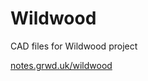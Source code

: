 # Wildwood

CAD files for Wildwood project

[notes.grwd.uk/wildwood](https://notes.grwd.uk/wildwood)
